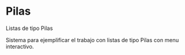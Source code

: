 # Pilas
Listas de tipo Pilas

Sistema para ejemplificar el trabajo con listas de tipo Pilas con menu interactivo.
